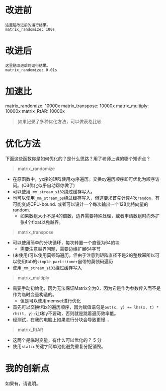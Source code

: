 # 改进前

```
这里贴改进前的运行结果。
matrix_randomize: 100s
```

# 改进后

```
这里贴改进后的运行结果。
matrix_randomize: 0.01s
```

# 加速比

matrix_randomize: 10000x
matrix_transpose: 10000x
matrix_multiply: 10000x
matrix_RtAR: 10000x

> 如果记录了多种优化方法，可以做表格比较

# 优化方法

下面这些函数你是如何优化的？是什么思路？用了老师上课的哪个知识点？

> matrix_randomize

- 在原函数中，yx序的矩阵使用xy序遍历。交换xy遍历顺序即可优化为顺序访问。(O3优化似乎自动帮你做了)
- 可以使用`_mm_stream_si32`绕过缓存写入。
- 也可以使用`_mm_stream_ps`绕过缓存写入，但这要求首先计算4次`random`，有可能变成CPU-bound. 或者可以设计一个每次输出一个128比特向量的random.
  - 如果数组大小不是4的倍数，边界需要特殊处理，或者申请数组时向外扩张4个float以免越界。

> matrix_transpose

- 可以使用简单的分块循环，每次转置一个直径为64的块
  - 需要注意越界问题，需要边缘扩展64字节
- (未使用)可以使用莫顿码遍历，但由于注意到矩阵直径不是2的整数幂所以可以使用tbb的`simple_partitioner`自带的莫顿码遍历
- 使用`_mm_stream_si32`绕过缓存写入

> matrix_multiply

- 需要手动初始化，因为无法保证Matrix全为0，因为它是作为参数传入而不是作为临时变量构造的。
  - 但是可以使用memset进行优化
- 首先可以交换t和x的遍历顺序，因为赋值语句是`out(x, y) += lhs(x, t) * rhs(t, y);`让t和y不要动，否则就是跳着遍历效率低。
- 经测试，在我的电脑上如果进行分块会导致更慢...

> matrix_RtAR

- 这两个是临时变量，有什么可以优化的？ 5 分
- 使用`static`关键字简单池化避免重复分配销毁。

# 我的创新点

如果有，请说明。
